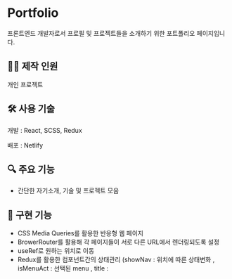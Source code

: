 # Portfolio



프론트엔드 개발자로서 프로필 및 프로젝트들을 소개하기 위한 포트폴리오 페이지입니다.


## 🧑‍💻 제작 인원



개인 프로젝트

## 🛠️ 사용 기술



개발 : React, SCSS, Redux

배포 : Netlify

## 🔍 주요 기능

- 간단한 자기소개, 기술 및 프로젝트 모음

## 📂 구현 기능



- CSS Media Queries를 활용한 반응형 웹 페이지
- BrowerRouter를 활용해 각 페이지들이 서로 다른 URL에서 렌더링되도록 설정
- useRef로 원하는 위치로 이동
- Redux를 활용한 컴포넌트간의 상태관리 (showNav : 위치에 따른 상태변화 , isMenuAct : 선택된 menu , title : <title> 태그 내용 )
- projectData.js에 데이터들을 배열형태로 저장하여 필요한 곳에 불러와 사용
- useEffect와 useState를 활용하여 각 페이지마다 <title> 변경

## 🔗 링크



Github : https://github.com/y007in/y7_portfolio

URL : https://y7portfolio.netlify.app/
